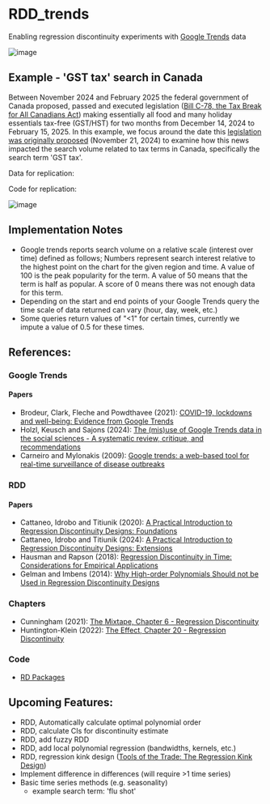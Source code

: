 # RDD_trends
Enabling regression discontinuity experiments with [Google Trends](https://trends.google.com/trends/) data

![image](https://github.com/user-attachments/assets/3a4d4162-0e0f-4c00-be77-d6f921e41e7d)

## Example -  'GST tax' search in Canada
Between November 2024 and February 2025 the federal government of Canada proposed, passed and executed legislation ([Bill C-78, the Tax Break for All Canadians Act](https://www.canada.ca/en/services/taxes/child-and-family-benefits/gst-hst-holiday-tax-break.html)) making essentially all food and many holiday essentials tax-free (GST/HST) for two months from December 14, 2024 to February 15, 2025. In this example, we focus around the date this [legislation was originally proposed](https://www.canada.ca/en/department-finance/news/2024/11/more-money-in-your-pocket-a-tax-break-for-all-canadians.html) (November 21, 2024) to examine how this news impacted the search volume related to tax terms in Canada, specifically the search term 'GST tax'.

Data for replication:

Code for replication:

![image](https://github.com/user-attachments/assets/098c245b-f65c-43db-974c-10c9f0ad9843)


## Implementation Notes
- Google trends reports search volume on a relative scale (interest over time) defined as follows; Numbers represent search interest relative to the highest point on the chart for the given region and time. A value of 100 is the peak popularity for the term. A value of 50 means that the term is half as popular. A score of 0 means there was not enough data for this term.
- Depending on the start and end points of your Google Trends query the time scale of data returned can vary (hour, day, week, etc.)
- Some queries return values of "<1" for certain times, currently we impute a value of 0.5 for these times.

## References:
### Google Trends
#### Papers
- Brodeur, Clark, Fleche and Powdthavee (2021): [COVID-19, lockdowns and well-being: Evidence from Google Trends](https://www.sciencedirect.com/science/article/pii/S0047272720302103)
- Holzl, Keusch and Sajons (2024): [The (mis)use of Google Trends data in the social sciences - A systematic review, critique, and recommendations](https://www.sciencedirect.com/science/article/pii/S0049089X24001212?via%3Dihub)
- Carneiro and Mylonakis (2009): [Google trends: a web-based tool for real-time surveillance of disease outbreaks](https://pubmed.ncbi.nlm.nih.gov/19845471/)

### RDD
#### Papers
- Cattaneo, Idrobo and Titiunik (2020): [A Practical Introduction to Regression Discontinuity Designs: Foundations](https://arxiv.org/abs/1911.09511)
- Cattaneo, Idrobo and Titiunik (2024): [A Practical Introduction to Regression Discontinuity Designs: Extensions](https://arxiv.org/abs/2301.08958)
- Hausman and Rapson (2018): [Regression Discontinuity in Time: Considerations for Empirical Applications](https://www.annualreviews.org/content/journals/10.1146/annurev-resource-121517-033306)
- Gelman and Imbens (2014): [Why High-order Polynomials Should not be Used in Regression Discontinuity Designs](https://www.nber.org/papers/w20405)

### Chapters
- Cunningham (2021): [The Mixtape, Chapter 6 - Regression Discontinuity](https://mixtape.scunning.com/06-regression_discontinuity)
- Huntington-Klein (2022): [The Effect, Chapter 20 - Regression Discontinuity](https://theeffectbook.net/ch-RegressionDiscontinuity.html)

### Code
- [RD Packages](https://rdpackages.github.io/)

## Upcoming Features:
- RDD, Automatically calculate optimal polynomial order
- RDD, calculate CIs for discontinuity estimate
- RDD, add fuzzy RDD
- RDD, add local polynomial regression (bandwidths, kernels, etc.)
- RDD, regression kink design ([Tools of the Trade: The Regression Kink Design](https://blogs.worldbank.org/en/impactevaluations/tools-trade-regression-kink-design))
- Implement difference in differences (will require >1 time series)
- Basic time series methods (e.g. seasonality)
  - example search term: 'flu shot' 
